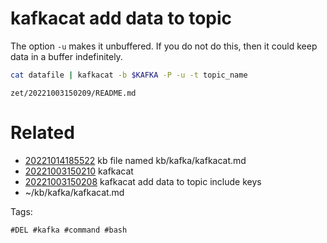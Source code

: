 # kafkacat add data to topic

The option `-u` makes it unbuffered.
If you do not do this, then it could keep data in a buffer indefinitely.
```bash
cat datafile | kafkacat -b $KAFKA -P -u -t topic_name
```

` zet/20221003150209/README.md `

# Related

- [20221014185522](/zet/20221014185522/README.md) kb file named kb/kafka/kafkacat.md
- [20221003150210](/zet/20221003150210/README.md) kafkacat
- [20221003150208](/zet/20221003150208/README.md) kafkacat add data to topic include keys
- ~/kb/kafka/kafkacat.md

Tags:

    #DEL #kafka #command #bash
